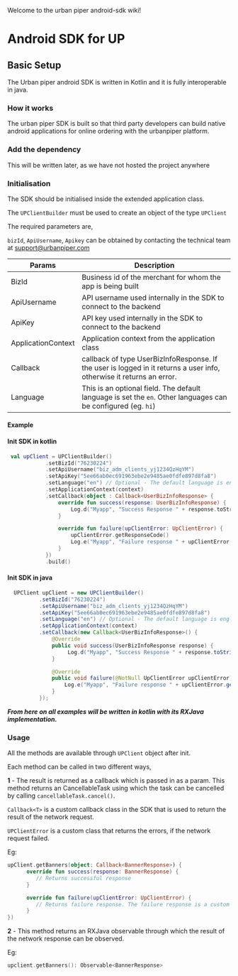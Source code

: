 Welcome to the urban piper android-sdk wiki!

# Android SDK for UP

## Basic Setup

The Urban piper android SDK is written in Kotlin and it is fully interoperable in java.

### How it works

The urban piper SDK is built so that third party developers can build native android applications for online ordering with the urbanpiper platform.

### Add the dependency

This will be written later, as we have not hosted the project anywhere

### Initialisation

The SDK should be initialised inside the extended application class. 

The ```UPClientBuilder``` must be used to create an object of the type ```UPClient```

The required parameters are,

```bizId```, `ApiUsername`, `Apikey` can be obtained by contacting the technical team at support@urbanpiper.com

| Params  | Description |
| ------------- | ------------- |
| BizId | Business id of the merchant for whom the app is being built |
| ApiUsername  | API username used internally in the SDK to connect to the backend |
| ApiKey | API key used internally in the SDK to connect to the backend |
| ApplicationContext| Application context from the application class |
| Callback | callback of type UserBizInfoResponse. If the user is logged in it returns a user info, otherwise it returns an error.    |
| Language | This is an optional field. The default language is set the ```en```. Other languages can be configured (eg. ```hi```)    |

#### Example 

#### Init SDK in kotlin

```kotlin
 val upClient = UPClientBuilder()
            .setBizId("76230224")
            .setApiUsername("biz_adm_clients_yj1234QzHqYM")
            .setApiKey("5ee66ab0ec691963ebe2e9485ae0fdfe897d8fa8")
            .setLanguage("en") // Optional - The default language is english
            .setApplicationContext(context)
            .setCallback(object : Callback<UserBizInfoResponse> {
                override fun success(response: UserBizInfoResponse) {
                    Log.d("Myapp", "Success Response " + response.toString())
                }

                override fun failure(upClientError: UpClientError) {
                    upClientError.getResponseCode()
                    Log.e("Myapp", "Failure response " + upClientError.getResponseCode())
                }
            })
            .build()
```

#### Init SDK in java

```java 
  UPClient upClient = new UPClientBuilder()
          .setBizId("76230224")
          .setApiUsername("biz_adm_clients_yj1234QzHqYM")
          .setApiKey("5ee66ab0ec691963ebe2e9485ae0fdfe897d8fa8")
          .setLanguage("en") // Optional - The default language is english
          .setApplicationContext(context)
          .setCallback(new Callback<UserBizInfoResponse>() {
              @Override
              public void success(UserBizInfoResponse response) {
                   Log.d("Myapp", "Success Response " + response.toString())
              }

              @Override
              public void failure(@NotNull UpClientError upClientError) {
                  Log.e("Myapp", "Failure response " + upClientError.getResponseCode())
              }
          });
```

_**From here on all examples will be written in kotlin with its RXJava implementation.**_

### Usage

All the methods are available through ```UPClient``` object after init.

Each method can be called in two different ways,

**1** - The result is returned as a callback which is passed in as a param.
This method returns an CancellableTask using which the task can be cancelled by calling ```cancellableTask.cancel()```. 

```Callback<T>``` is a custom callback class in the SDK that is used to return the result of the network request.

```UPClientError``` is a custom class that returns the errors, if the network request failed.

Eg: 

```kotlin
upClient.getBanners(object: Callback<BannerResponse>) {
      override fun success(response: BannerResponse) {
         // Returns successful response       
      }

      override fun failure(upClientError: UpClientError) {
         // Returns failure response. The failure response is a custom class in the SDK called UpClientError       
      }
})  
```

**2** - This method returns an RXJava observable through which the result of the network response can be observed.

Eg: 
```kotlin
upclient.getBanners(): Observable<BannerResponse>
```

